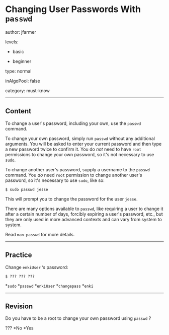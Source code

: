 # Changing User Passwords With `passwd`
author: jfarmer

levels:

  - basic

  - beginner

type: normal

inAlgoPool: false

category: must-know

---
## Content

To change a user's password, including your own, use the `passwd` command.

To change your own password, simply run `passwd` without any additional arguments.  You will be asked to enter your current password and then type a new password twice to confirm it.  You do *not* need to have `root` permissions to change your own password, so it's not necessary to use `sudo`.

To change another user's password, supply a username to the `passwd` command.  You *do* need `root` permission to change another user's password, so it's necessary to use `sudo`, like so:

```console
$ sudo passwd jesse
```

This will prompt you to change the password for the user `jesse`.

There are many options available to `passwd`, like requiring a user to change it after a certain number of days, forcibly expiring a user's password, etc., but they are only used in more advanced contexts and can vary from system to system.

Read `man passwd` for more details.

---
## Practice

Change `enkiUser` ‘s password:
```
$ ??? ??? ???
```
*`sudo`
*`passwd`
*`enkiUser`
*`changepass`
*`enki`

---
## Revision

Do you have to be a root to change your own password using  `passwd` ?  

???
*No
*Yes